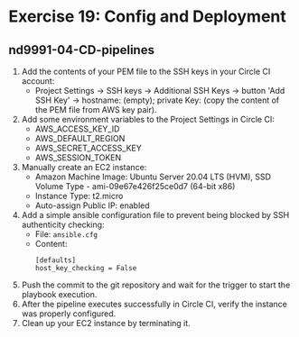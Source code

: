 # Exercise 19: Config and Deployment
## nd9991-04-CD-pipelines

1. Add the contents of your PEM file to the SSH keys in your Circle CI account:
    * Project Settings -> SSH keys -> Additional SSH Keys -> button 'Add SSH Key' -> hostname: (empty); private Key: (copy the content of the PEM file from AWS key pair).
1. Add some environment variables to the Project Settings in Circle CI:
    * AWS_ACCESS_KEY_ID
    * AWS_DEFAULT_REGION
    * AWS_SECRET_ACCESS_KEY
    * AWS_SESSION_TOKEN
1. Manually create an EC2 instance:
    * Amazon Machine Image: Ubuntu Server 20.04 LTS (HVM), SSD Volume Type - ami-09e67e426f25ce0d7 (64-bit x86)
    * Instance Type: t2.micro
    * Auto-assign Public IP: enabled
1. Add a simple ansible configuration file to prevent being blocked by SSH authenticity checking:
    * File: `ansible.cfg`
    * Content:
        ```
        [defaults]
        host_key_checking = False
        ```
1. Push the commit to the git repository and wait for the trigger to start the playbook execution.
1. After the pipeline executes successfully in Circle CI, verify the instance was properly configured.
1. Clean up your EC2 instance by terminating it.
